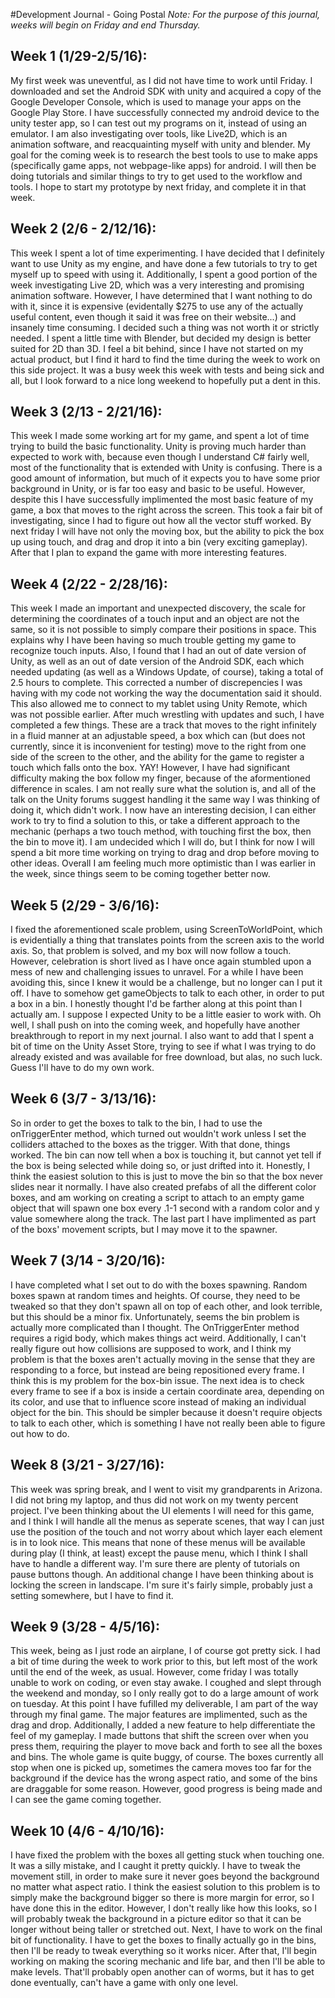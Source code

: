 #Development Journal - Going Postal
*Note:  For the purpose of this journal, weeks will begin on Friday and end Thursday.*

## Week 1 (1/29-2/5/16):
My first week was uneventful, as I did not have time to work until Friday.  I downloaded and set the Android SDK with unity and acquired a copy of the Google Developer Console, which is used to manage your apps on the Google Play Store.  I have successfully connected my android device to the unity tester app, so I can test out my programs on it, instead of using an emulator. I am also investigating over tools, like Live2D, which is an animation software, and reacquainting myself with unity and blender.  My goal for the coming week is to research the best tools to use to make apps (specifically game apps, not webpage-like apps) for android.  I will then be doing tutorials and similar things to try to get used to the workflow and tools. I hope to start my prototype by next friday, and complete it in that week. 

## Week 2 (2/6 - 2/12/16):
This week I spent a lot of time experimenting.  I have decided that I definitely want to use Unity as my engine, and have done a few tutorials to try to get myself up to speed with using it.  Additionally, I spent a good portion of the week investigating Live 2D, which was a very interesting and promising animation software.  However, I have determined that I want nothing to do with it, since it is expensive (evidentally $275 to use any of the actually useful content, even though it said it was free on their website...) and insanely time consuming.  I decided such a thing was not worth it or strictly needed.  I spent a little time with Blender, but decided my design is better suited for 2D than 3D.  I feel a bit behind, since I have not started on my actual product, but I find it hard to find the time during the week to work on this side project.  It was a busy week this week with tests and being sick and all, but I look forward to a nice long weekend to hopefully put a dent in this.

## Week 3 (2/13 - 2/21/16):
This week I made some working art for my game, and spent a lot of time trying to build the basic functionality.  Unity is proving much harder than expected to work with, because even though I understand C# fairly well, most of the functionality that is extended with Unity is confusing.  There is a good amount of information, but much of it expects you to have some prior background in Unity, or is far too easy and basic to be useful.  However, despite this I have successfully implimented the most basic feature of my game, a box that moves to the right across the screen.  This took a fair bit of investigating, since I had to figure out how all the vector stuff worked.  By next friday I will have not only the moving box, but the ability to pick the box up using touch, and drag and drop it into a bin (very exciting gameplay).  After that I plan to expand the game with more interesting features.

## Week 4 (2/22 - 2/28/16):
This week I made an important and unexpected discovery, the scale for determining the coordinates of a touch input and an object are not the same, so it is not possible to simply compare their positions in space.  This explains why I have been having so much trouble getting my game to recognize touch inputs.  Also, I found that I had an out of date version of Unity, as well as an out of date version of the Android SDK, each which needed updating (as well as a Windows Update, of course), taking a total of 2.5 hours to complete.  This corrected a number of discrepencies I was having with my code not working the way the documentation said it should.  This also allowed me to connect to my tablet using Unity Remote, which was not possible earlier.  After much wrestling with updates and such, I have completed a few things.  These are a track that moves to the right infinitely in a fluid manner at an adjustable speed, a box which can (but does not currently, since it is inconvenient for testing) move to the right from one side of the screen to the other, and the ability for the game to register a touch which falls onto the box.  YAY!  However, I have had significant difficulty making the box follow my finger, because of the aformentioned difference in scales.  I am not really sure what the solution is, and all of the talk on the Unity forums suggest handling it the same way I was thinking of doing it, which didn't work.  I now have an interesting decision, I can either work to try to find a solution to this, or take a different approach to the mechanic (perhaps a two touch method, with touching first the box, then the bin to move it).  I am undecided which I will do, but I think for now I will spend a bit more time working on trying to drag and drop before moving to other ideas.  Overall I am feeling much more optimistic than I was earlier in the week, since things seem to be coming together better now.

## Week 5 (2/29 - 3/6/16):
I fixed the aforementioned scale problem, using ScreenToWorldPoint, which is evidentially a thing that translates points from the screen axis to the world axis.  So, that problem is solved, and my box will now follow a touch.  However, celebration is short lived as I have once again stumbled upon a mess of new and challenging issues to unravel.  For a while I have been avoiding this, since I knew it would be a challenge, but no longer can I put it off.  I have to somehow get gameObjects to talk to each other, in order to put a box in a bin.  I honestly thought I'd be farther along at this point than I actually am.  I suppose I expected Unity to be a little easier to work with.  Oh well, I shall push on into the coming week, and hopefully have another breakthrough to report in my next journal.  I also want to add that I spent a bit of time on the Unity Asset Store, trying to see if what I was trying to do already existed and was available for free download, but alas, no such luck.  Guess I'll have to do my own work.

## Week 6 (3/7 - 3/13/16):
So in order to get the boxes to talk to the bin, I had to use the onTriggerEnter method, which turned out wouldn't work unless I set the colliders attached to the boxes as the trigger.  With that done, things worked.  The bin can now tell when a box is touching it, but cannot yet tell if the box is being selected while doing so, or just drifted into it.  Honestly, I think the easiest solution to this is just to move the bin so that the box never slides near it normally.  I have also created prefabs of all the different color boxes, and am working on creating a script to attach to an empty game object that will spawn one box every .1-1 second with a random color and y value somewhere along the track.  The last part I have implimented as part of the boxs' movement scripts, but I may move it to the spawner.

## Week 7 (3/14 - 3/20/16):
I have completed what I set out to do with the boxes spawning.  Random boxes spawn at random times and heights.  Of course, they need to be tweaked so that they don't spawn all on top of each other, and look terrible, but this should be a minor fix.  Unfortunately, seems the bin problem is actually more complicated than I thought.  The OnTriggerEnter method requires a rigid body, which makes things act weird.  Additionally, I can't really figure out how collisions are supposed to work, and I think my problem is that the boxes aren't actually moving in the sense that they are responding to a force, but instead are being repositioned every frame.  I think this is my problem for the box-bin issue.  The next idea is to check every frame to see if a box is inside a certain coordinate area, depending on its color, and use that to influence score instead of making an individual object for the bin.  This should be simpler because it doesn't require objects to talk to each other, which is something I have not really been able to figure out how to do.

## Week 8 (3/21 - 3/27/16):
This week was spring break, and I went to visit my grandparents in Arizona.  I did not bring my laptop, and thus did not work on my twenty percent project.  I've been thinking about the UI elements I will need for this game, and I think I will handle all the menus as seperate scenes, that way I can just use the position of the touch and not worry about which layer each element is in to look nice.  This means that none of these menus will be available during play (I think, at least) except the pause menu, which I think I shall have to handle a different way. I'm sure there are plenty of tutorials on pause buttons though.  An additional change I have been thinking about is locking the screen in landscape.  I'm sure it's fairly simple, probably just a setting somewhere, but I have to find it.

## Week 9 (3/28 - 4/5/16):
This week, being as I just rode an airplane, I of course got pretty sick.  I had a bit of time during the week to work prior to this, but left most of the work until the end of the week, as usual.  However, come friday I was totally unable to work on coding, or even stay awake.  I coughed and slept through the weekend and monday, so I only really got to do a large amount of work on tuesday.  At this point I have fufilled my deliverable, I am part of the way through my final game.  The major features are implimented, such as the drag and drop.  Additionally, I added a new feature to help differentiate the feel of my gameplay.  I made buttons that shift the screen over when you press them, requiring the player to move back and forth to see all the boxes and bins.  The whole game is quite buggy, of course.  The boxes currently all stop when one is picked up, sometimes the camera moves too far for the background if the device has the wrong aspect ratio, and some of the bins are draggable for some reason.  However, good progress is being made and I can see the game coming together.

## Week 10 (4/6 - 4/10/16):
I have fixed the problem with the boxes all getting stuck when touching one.  It was a silly mistake, and I caught it pretty quickly.  I have to tweak the movement still, in order to make sure it never goes beyond the background no matter what aspect ratio.  I think the easiest solution to this problem is to simply make the background bigger so there is more margin for error, so I have done this in the editor.  However, I don't really like how this looks, so I will probably tweak the background in a picture editor so that it can be longer without being taller or stretched out.  Next, I have to work on the final bit of functionality.  I have to get the boxes to finally actually go in the bins, then I'll be ready to tweak everything so it works nicer.  After that, I'll begin working on making the scoring mechanic and life bar, and then I'll be able to make levels.  That'll probably open another can of worms, but it has to get done eventually, can't have a game with only one level.  
